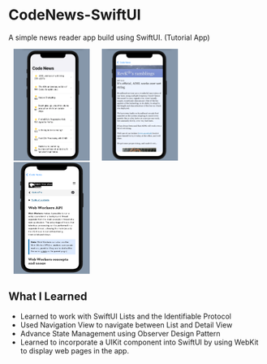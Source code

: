 # CodeNews-SwiftUI

A simple news reader app build using SwiftUI. (Tutorial App)
<p float = "left" padding = 30px>
<Img src = "Screenshot/1.png" height = "220" width = "150" hspace = "10">
<Img src = "Screenshot/2.png" height = "220" width = "150" hspace = "10">
<Img src = "Screenshot/3.png" height = "220" width = "150" hspace = "10">


## What I Learned
* Learned to work with SwiftUI Lists and the Identifiable Protocol
* Used Navigation View to navigate between List and Detail View
* Advance State Management using Observer Design Pattern
* Learned to incorporate a UIKit component into SwiftUI by using WebKit to display web pages in the app.




</p>
